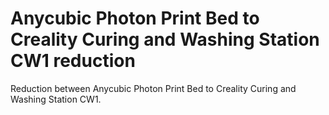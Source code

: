 # Anycubic Photon Print Bed to Creality Curing and Washing Station CW1 reduction

Reduction between Anycubic Photon Print Bed to Creality Curing and Washing Station CW1.
